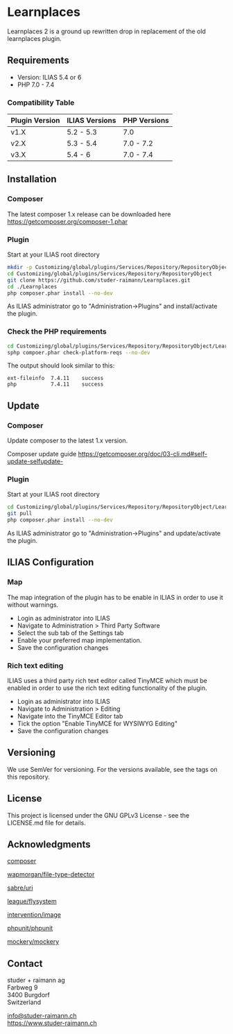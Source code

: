 # Learnplaces
Learnplaces 2 is a ground up rewritten drop in replacement of 
the old learnplaces plugin.

## Requirements
* Version: ILIAS 5.4 or 6
* PHP 7.0 - 7.4

### Compatibility Table
|Plugin Version   | ILIAS Versions | PHP Versions  |
|---|---|---|
| v1.X  | 5.2 - 5.3 | 7.0 |
| v2.X | 5.3 - 5.4 | 7.0 - 7.2 |
| v3.X | 5.4 - 6 | 7.0 - 7.4 |

## Installation

### Composer
The latest composer 1.x release can be downloaded here <https://getcomposer.org/composer-1.phar>

### Plugin
Start at your ILIAS root directory  

```bash
mkdir -p Customizing/global/plugins/Services/Repository/RepositoryObject  
cd Customizing/global/plugins/Services/Repository/RepositoryObject
git clone https://github.com/studer-raimann/Learnplaces.git
cd ./Learnplaces
php composer.phar install --no-dev
```  
As ILIAS administrator go to "Administration->Plugins" and install/activate the plugin.

### Check the PHP requirements
```bash
cd Customizing/global/plugins/Services/Repository/RepositoryObject/Learnplaces
sphp compoer.phar check-platform-reqs --no-dev
```  

The output should look similar to this:
```
ext-fileinfo  7.4.11    success  
php           7.4.11    success 
```

## Update

### Composer
Update composer to the latest 1.x version.

Composer update guide <https://getcomposer.org/doc/03-cli.md#self-update-selfupdate->

### Plugin
Start at your ILIAS root directory

```bash
cd Customizing/global/plugins/Services/Repository/RepositoryObject/Learnplaces
git pull
php composer.phar install --no-dev
```

As ILIAS administrator go to "Administration->Plugins" and update/activate the plugin.

## ILIAS Configuration

### Map
The map integration of the plugin has to be enable in ILIAS in order to
use it without warnings.

- Login as administrator into ILIAS
- Navigate to Administration > Third Party Software
- Select the sub tab of the Settings tab
- Enable your preferred map implementation.
- Save the configuration changes

### Rich text editing
ILIAS uses a third party rich text editor called TinyMCE which must be
enabled in order to use the rich text editing functionality of the plugin.

- Login as administrator into ILIAS
- Navigate to Administration > Editing
- Navigate into the TinyMCE Editor tab
- Tick the option "Enable TinyMCE for WYSIWYG Editing"
- Save the configuration changes

## Versioning
We use SemVer for versioning. For the versions available, see the tags on this repository.

## License
This project is licensed under the GNU GPLv3 License - see the LICENSE.md file for details.

## Acknowledgments
[composer](https://getcomposer.org/)

[wapmorgan/file-type-detector](https://github.com/wapmorgan/FileTypeDetector)

[sabre/uri](https://github.com/sabre-io/uri)

[league/flysystem](https://github.com/thephpleague/flysystem)

[intervention/image](https://github.com/Intervention/image)

[phpunit/phpunit](https://github.com/sebastianbergmann/phpunit)

[mockery/mockery](https://github.com/mockery/mockery)

## Contact

studer + raimann ag  
Farbweg 9  
3400 Burgdorf  
Switzerland

[info@studer-raimann.ch](mailto:info@studer-raimann.ch)  
<https://www.studer-raimann.ch>